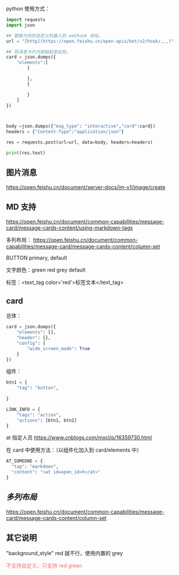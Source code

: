 
python  使用方式：

```python
import requests
import json

## 替换为你的自定义机器人的 webhook 地址。
url = "[http](https://open.feishu.cn/open-apis/bot/v2/hook/,,,)"

## 将消息卡片内容粘贴至此处。
card = json.dumps({
    "elements":[
        {

        },
        {

        }
    ]
})



body =json.dumps({"msg_type": "interactive","card":card})
headers = {"Content-Type":"application/json"}

res = requests.post(url=url, data=body, headers=headers)

print(res.text)
```



## 图片消息

https://open.feishu.cn/document/server-docs/im-v1/image/create

## MD 支持

https://open.feishu.cn/document/common-capabilities/message-card/message-cards-content/using-markdown-tags


多列布局：
https://open.feishu.cn/document/common-capabilities/message-card/message-cards-content/column-set


BUTTON primary, default

文字颜色：green red grey default

标签：<text_tag color='red'>标签文本</text_tag>


## card

总体：
```python
card = json.dumps({
    "elements": [],
    "header": {},
    "config": {
        "wide_screen_mode": True
    }
})
```

组件：

```python
btn1 = {
    "tag": "button",
    
}

LINK_INFO = {
    "tags": "action",
    "actions": [btn1, btn2]
}
```



at 指定人员 https://www.cnblogs.com/mxcl/p/16359730.html


在 card 中使用方法：（以组件化加入到 card/elements 中）

```python
AT_SOMEONE = {
  "tag": "markdown",
  "content": "<at id=open_id>h</at>"
}
```



## _多列布局_

https://open.feishu.cn/document/common-capabilities/message-card/message-cards-content/column-set





## 其它说明

"background_style" red 就不行，使用内置的 grey

<font color='#f66'> 不支持自定义，只支持 red green 

